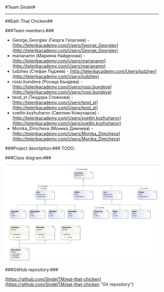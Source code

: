 #Team Sindel#

----------

##Eath That Chicken##


###Team members:###
*   George_Georgiev (Георги Георгиев) - [http://telerikacademy.com/Users/George_Georgiev](http://telerikacademy.com/Users/George_Georgiev)
*  marianamn (Марияна Найденова) - [http://telerikacademy.com/Users/marianamn](http://telerikacademy.com/Users/marianamn)
*   ludzhev (Стефан Луджев) - [http://telerikacademy.com/Users/ludzhev](http://telerikacademy.com/Users/ludzhev)
*   rossi.bundeva (Росица Бъндева) - [http://telerikacademy.com/Users/rossi.bundeva](http://telerikacademy.com/Users/rossi.bundeva)
*   teod_st (Теодора Стоянова) - [http://telerikacademy.com/Users/teod_st](http://telerikacademy.com/Users/teod_st)
*  svetlin.kozhuharov (Светлин Кожухаров) - [http://telerikacademy.com/Users/svetlin.kozhuharov](http://telerikacademy.com/Users/svetlin.kozhuharov)
*  Monika_Dimcheva (Моника Димчева) - [http://telerikacademy.com/Users/Monika_Dimcheva](http://telerikacademy.com/Users/Monika_Dimcheva)


###Project desctiption:###
TODO:


###Class diagram:###

![](/Images/ClassDiagram.png)


###GitHub repository:###

[https://github.com/SindelTM/eat-that-chicken](https://github.com/SindelTM/eat-that-chicken "Git repository")
